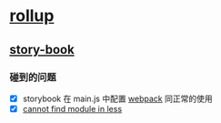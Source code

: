 # [rollup](https://zhuanlan.zhihu.com/p/34218678)

## [story-book](https://juejin.im/post/6844903752982331405)

### 碰到的问题

- [x] storybook 在 main.js 中配置 [webpack](https://storybook.js.org/docs/react/configure/webpack) 同正常的使用
- [x] [cannot find module in less](https://github.com/umijs/umi/issues/2322)
